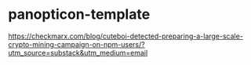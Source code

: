 # panopticon-template

https://checkmarx.com/blog/cuteboi-detected-preparing-a-large-scale-crypto-mining-campaign-on-npm-users/?utm_source=substack&utm_medium=email
